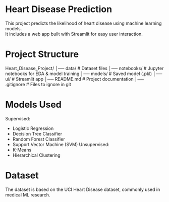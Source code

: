# Heart Disease Prediction

This project predicts the likelihood of heart disease using machine learning models.  
It includes a web app built with Streamlit for easy user interaction.

# Project Structure
Heart_Disease_Project/
│── data/ # Dataset files
│── notebooks/ # Jupyter notebooks for EDA & model training
│── models/ # Saved model (.pkl)
│── ui/ # Streamlit app 
│── README.md # Project documentation
│── .gitignore # Files to ignore in git

# Models Used
Supervised:
- Logistic Regression  
- Decision Tree Classifier  
- Random Forest Classifier  
- Support Vector Machine (SVM)
Unsupervised:
- K-Means
- Hierarchical Clustering

# Dataset
The dataset is based on the UCI Heart Disease dataset, commonly used in medical ML research.
